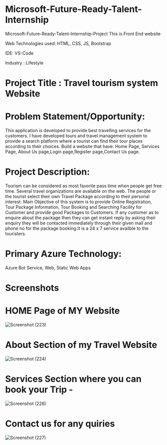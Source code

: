 # Microsoft-Future-Ready-Talent-Internship

Microsoft-Future-Ready-Talent-Internship-Project This is Front End website

Web Technologies used: HTML, CSS, JS, Bootstrap

IDE: VS-Code

Industry : Lifestyle

# Project Title : Travel tourism system Website

# Problem Statement/Opportunity:
This application is developed to provide best travelling services for the customers. I have developed tours and travel management system to provide a search platform where a tourist can find their tour places according to their choices. Build a website that have: Home Page, Services Page, About Us page,Login page,Register page,Contact Us page.

# Project Description:
Tourism can be considered as most favorite pass time when people get free time. Several travel organizations are available on the web. The people or the tourist select their own Travel Package according to their personal interest. Main Objective of this system is to provide Online Registration, Tour Package Information, Tour Booking and Searching Facility for Customer and provide good Packages to Customers. If any customer as to enquire about the package then they can get instant reply by asking their enquiry they will be contacted immediately through their given mail and phone no for the package booking.It is a 24 x 7 service availble to the touristers.

# Primary Azure Technology:
Azure Bot Service, Web, Static Web Apps

# Screenshots
# HOME Page of MY Website
![Screenshot (223)](https://github.com/Jasmine-Sk/Microsoft-Future-Ready-Talent-Internship/assets/126958659/dc47d763-fa0b-4b78-b5be-830426a5b9b4)



# About Section of my Travel Website
![Screenshot (224)](https://github.com/Jasmine-Sk/Microsoft-Future-Ready-Talent-Internship/assets/126958659/93580fa2-844b-4a8b-ba9f-667cd0359b28)



# Services Section where you can book your Trip -
![Screenshot (226)](https://github.com/Jasmine-Sk/Microsoft-Future-Ready-Talent-Internship/assets/126958659/f5455bc4-5f04-418e-a004-12ae86c208f9)



# Contact us for any quiries
![Screenshot (227)](https://github.com/Jasmine-Sk/Microsoft-Future-Ready-Talent-Internship/assets/126958659/a7abfa92-94e4-49f2-b772-462a9d20f7ac)
